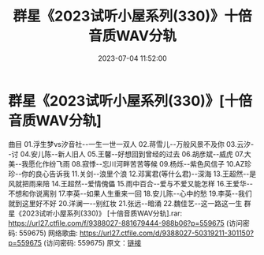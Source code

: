 ﻿---
title: 群星《2023试听小屋系列(330)》十倍音质WAV分轨
date: 2023-07-04 11:52:00
categories: WAV车载音乐、镜像
tags: 华语中文
---
# 群星《2023试听小屋系列(330)》[十倍音质WAV分轨]

曲目
01.浮生梦vs汐音社--一生一世一双人
02.蒋雪儿--万般风景不及你
03.云汐--讨
04.安儿陈--新人旧人
05.王馨--好想回到曾经的过去
06.胡彦斌--威虎
07.大美--我愿化作纷飞雨
08.寂悸--忘川河畔苦苦等候
09.杨烁--紫色风信子
10.AZ珍珍--你的良心告诉我
11.关剑--浪里个浪
12.邓寓君(等什么君)--深海
13.王超然--是风就把雨来陪
14.王超然--爱情傀儡
15.雨中百合--爱与不爱又能怎样
16.王爱华--不想和你说离别
17.李英--如果人生重来一回
18.安儿陈--心中的愁
19.李英--我们就到这里好不好
20.洋澜一--别红妆
21.张远--暗涌
22.魏佳艺--这一路这一生
群星《2023试听小屋系列(330)》 [十倍音质WAV分轨].rar: https://url27.ctfile.com/f/9388027-881679444-988b06?p=559675
(访问密码: 559675)
网络歌曲: https://url27.ctfile.com/d/9388027-50319211-301150?p=559675
(访问密码: 559675)
原文：[链接](https://blog.sina.com.cn/s/blog_1647c7e76010312k7.html)